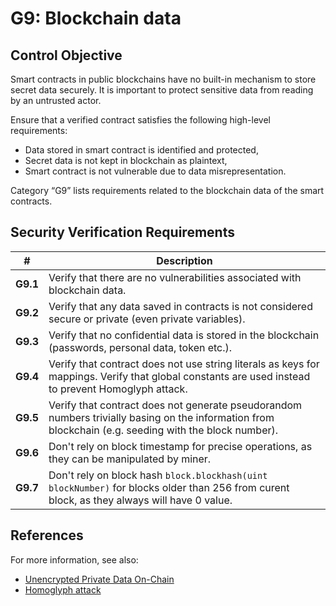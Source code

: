 # G9: Blockchain data

## Control Objective

Smart contracts in public blockchains have no built-in mechanism to store secret data securely. It is important to protect sensitive data from reading by an untrusted actor.

Ensure that a verified contract satisfies the following high-level requirements:
* Data stored in smart contract is identified and protected,
* Secret data is not kept in blockchain as plaintext,
* Smart contract is not vulnerable due to data misrepresentation.

Category “G9” lists requirements related to the blockchain data of the smart contracts.

## Security Verification Requirements

| # | Description |
| --- | --- |
| **G9.1** | Verify that there are no vulnerabilities associated with blockchain data. | 
| **G9.2** | Verify that any data saved in contracts is not considered secure or private (even private variables). | 
| **G9.3** | Verify that no confidential data is stored in the blockchain (passwords, personal data, token etc.). | 
| **G9.4** | Verify that contract does not use string literals as keys for mappings. Verify that global constants are used instead to prevent Homoglyph attack. | 
| **G9.5** | Verify that contract does not generate pseudorandom numbers trivially basing on the information from blockchain (e.g. seeding with the block number). | 
| **G9.6** | Don't rely on block timestamp for precise operations, as they can be manipulated by miner. |
| **G9.7** | Don't rely on block hash `block.blockhash(uint blockNumber)` for blocks older than 256 from curent block, as they always will have 0 value. |


## References

For more information, see also:

* [Unencrypted Private Data On-Chain](https://swcregistry.io/docs/SWC-136)
* [Homoglyph attack](https://github.com/Arachnid/uscc/tree/master/submissions-2017/marcogiglio)
